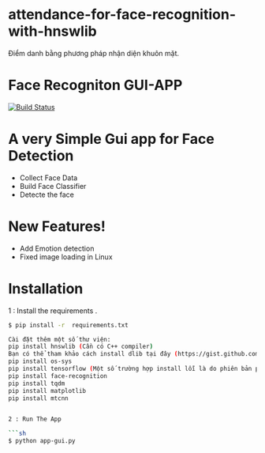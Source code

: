 # attendance-for-face-recognition-with-hnswlib
Điểm danh bằng phương pháp nhận diện khuôn mặt.
# Face Recogniton GUI-APP


[![Build Status](https://travis-ci.org/joemccann/dillinger.svg?branch=master)](https://www.youtube.com/channel/UCKvgGs-ALhvOq9u95PHXHNw)


# A very Simple Gui app for Face Detection 

  - Collect Face Data
  - Build Face Classifier 
  - Detecte the face

#  New Features!

  - Add Emotion detection
  - Fixed image loading in Linux 
  
  
# Installation

1 : Install the requirements .

```sh
$ pip install -r  requirements.txt

Cài đặt thêm một số thư viện:
pip install hnswlib (Cần có C++ compiler)
Bạn có thể tham khảo cách install dlib tại đây (https://gist.github.com/ageitgey/629d75c1baac34dfa5ca2a1928a7aeaf)
pip install os-sys
pip install tensorflow (Một số trường hợp install lỗi là do phiên bản python)
pip install face-recognition
pip install tqdm
pip install matplotlib
pip install mtcnn


2 : Run The App 

```sh
$ python app-gui.py
```




